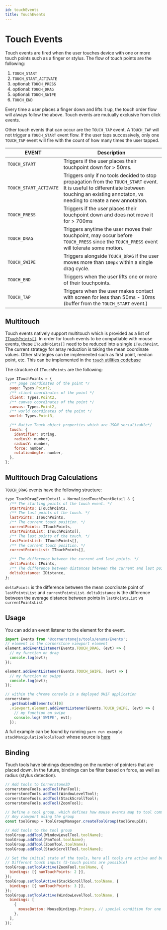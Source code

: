 ```yaml
---
id: touchEvents
title: TouchEvents
---
```


# Touch Events

Touch events are fired when the user touches device with one or more touch points such as a finger or stylus. The flow of touch points are the following:

1. `TOUCH_START`
2. `TOUCH_START_ACTIVATE`
3. optional: `TOUCH_PRESS`
4. optional: `TOUCH_DRAG`
5. optional: `TOUCH_SWIPE`
6. `TOUCH_END`

Every time a user places a finger down and lifts it up, the touch order flow will always follow the above. Touch events are mutually exclusive from click events.

Other touch events that can occur are the `TOUCH_TAP` event. A `TOUCH_TAP` will not trigger a `TOUCH_START` event flow. If the user taps successively, only one `TOUCH_TAP` event will fire with the count of how many times the user tapped.

| EVENT                  | Description                                                                                                                                                                                      |
| ---------------------- | ------------------------------------------------------------------------------------------------------------------------------------------------------------------------------------------------ |
| `TOUCH_START`          | Triggers if the user places their touchpoint down for > 50ms.                                                                                                                                    |
| `TOUCH_START_ACTIVATE` | Triggers only if no tools decided to stop propagation from the `TOUCH_START` event. It is useful to differentiate between touching an existing annotaton, vs needing to create a new annotaiton. |
| `TOUCH_PRESS`          | Triggers if the user places their touchpoint down and does not move it for > 700ms                                                                                                               |
| `TOUCH_DRAG`           | Triggers anytime the user moves their touchpoint, may occur before `TOUCH_PRESS` since the `TOUCH_PRESS` event will tolerate some motion.                                                        |
| `TOUCH_SWIPE`          | Triggers alongside `TOUCH_DRAG` if the user moves more than `100px` within a single drag cycle.                                                                                                  |
| `TOUCH_END`            | Triggers when the user lifts one or more of their touchpoints.                                                                                                                                   |
| `TOUCH_TAP`            | Triggers when the user makes contact with screen for less than 50ms - 10ms (buffer from the `TOUCH_START` event.)                                                                                |

## Multitouch

Touch events natively support multitouch which is provided as a list of [`ITouchPoints[]`](api/tools/namespace/Types#ITouchPoints).
In order for touch events to be compatiable with mouse events, these `ITouchPoints[]` need to be reduced into a single
`ITouchPoint`. The current strategy for array reduction is taking the mean coordinate values. Other strategies can be
implemented such as first point, median point, etc. This can be implemented in the
[`touch` utilities codebase](https://github.com/cornerstonejs/cornerstone3D-beta/main/packages/tools/src/utilities/touch/index.ts)

The structure of `ITouchPoints` are the following:

```js
type ITouchPoints = {
  /** page coordinates of the point */
  page: Types.Point2,
  /** client coordinates of the point */
  client: Types.Point2,
  /** canvas coordinates of the point */
  canvas: Types.Point2,
  /** world coordinates of the point */
  world: Types.Point3,

  /** Native Touch object properties which are JSON serializable*/
  touch: {
    identifier: string,
    radiusX: number,
    radiusY: number,
    force: number,
    rotationAngle: number,
  },
};
```

## Multitouch Drag Calculations

`TOUCH_DRAG` events have the following structure:

```js
type TouchDragEventDetail = NormalizedTouchEventDetail & {
  /** The starting points of the touch event. */
  startPoints: ITouchPoints,
  /** The last points of the touch. */
  lastPoints: ITouchPoints,
  /** The current touch position. */
  currentPoints: ITouchPoints,
  startPointsList: ITouchPoints[],
  /** The last points of the touch. */
  lastPointsList: ITouchPoints[],
  /** The current touch position. */
  currentPointsList: ITouchPoints[],

  /** The difference between the current and last points. */
  deltaPoints: IPoints,
  /** The difference between distances between the current and last points. */
  deltaDistance: IDistance,
};
```

`deltaPoints` is the difference between the mean coordinate point of `lastPointsList` and `currentPointsList`.
`deltaDistance` is the difference between the average distance between points in `lastPointsList` vs `currentPointsList`

## Usage

You can add an event listener to the element for the event.

```js
import Events from '@cornerstonejs/tools/enums/Events';
// element is the cornerstone viewport element
element.addEventListener(Events.TOUCH_DRAG, (evt) => {
  // my function on drag
  console.log(evt);
});

element.addEventListener(Events.TOUCH_SWIPE, (evt) => {
  // my function on swipe
  console.log(evt);
});

// within the chrome console in a deployed OHIF application
cornerstone
  .getEnabledElements()[0]
  .viewport.element.addEventListener(Events.TOUCH_SWIPE, (evt) => {
    // my function on swipe
    console.log('SWIPE', evt);
  });
```

A full example can be found by running
`yarn run example stackManipulationToolsTouch` whose source is [here](https://github.com/gradienthealth/cornerstone3D-beta/blob/gradienthealth/added_touch_events/packages/tools/examples/stackManipulationToolsTouch/index.ts)

## Binding

Touch tools have bindings depending on the number of pointers that are placed down. In the future, bindings can be filter based on force, as well as radius (stylus detection).

```js
// Add tools to Cornerstone3D
cornerstoneTools.addTool(PanTool);
cornerstoneTools.addTool(WindowLevelTool);
cornerstoneTools.addTool(StackScrollTool);
cornerstoneTools.addTool(ZoomTool);

// Define a tool group, which defines how mouse events map to tool commands for
// Any viewport using the group
const toolGroup = ToolGroupManager.createToolGroup(toolGroupId);

// Add tools to the tool group
toolGroup.addTool(WindowLevelTool.toolName);
toolGroup.addTool(PanTool.toolName);
toolGroup.addTool(ZoomTool.toolName);
toolGroup.addTool(StackScrollTool.toolName);

// Set the initial state of the tools, here all tools are active and bound to
// Different touch inputs (5-touch points are possible)
toolGroup.setToolActive(ZoomTool.toolName, {
  bindings: [{ numTouchPoints: 2 }],
});
toolGroup.setToolActive(StackScrollTool.toolName, {
  bindings: [{ numTouchPoints: 3 }],
});
toolGroup.setToolActive(WindowLevelTool.toolName, {
  bindings: [
    {
      mouseButton: MouseBindings.Primary, // special condition for one finger touch
    },
  ],
});
```
